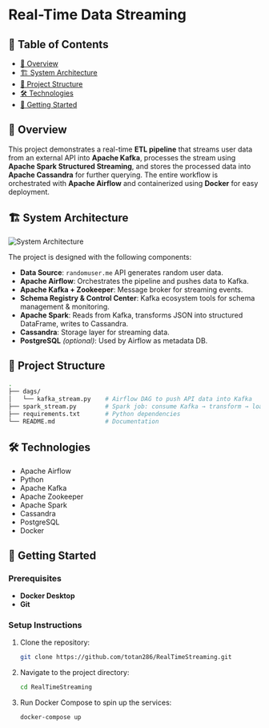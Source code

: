 # Real-Time Data Streaming

## 📑 Table of Contents

- [📖 Overview](#-overview)
- [🏗️ System Architecture](#️-system-architecture)
- [📂 Project Structure](#-project-structure)
- [🛠️ Technologies](#-technologies)
- [🚀 Getting Started](#-getting-started)


## 📖 Overview

This project demonstrates a real-time **ETL pipeline** that streams user data from an external API into **Apache Kafka**, processes the stream using **Apache Spark Structured Streaming**, and stores the processed data into **Apache Cassandra** for further querying. The entire workflow is orchestrated with **Apache Airflow** and containerized using **Docker** for easy deployment.


## 🏗️ System Architecture

![System Architecture](https://github.com/totan286/RealTimeStreaming/blob/main/System%20Architecture.png)

The project is designed with the following components:

- **Data Source**: `randomuser.me` API generates random user data.
- **Apache Airflow**: Orchestrates the pipeline and pushes data to Kafka.
- **Apache Kafka + Zookeeper**: Message broker for streaming events.
- **Schema Registry & Control Center**: Kafka ecosystem tools for schema management & monitoring.
- **Apache Spark**: Reads from Kafka, transforms JSON into structured DataFrame, writes to Cassandra.
- **Cassandra**: Storage layer for streaming data.
- **PostgreSQL** *(optional)*: Used by Airflow as metadata DB.


## 📂 Project Structure

```bash
.
├── dags/
│   └── kafka_stream.py    # Airflow DAG to push API data into Kafka
├── spark_stream.py        # Spark job: consume Kafka → transform → load Cassandra
├── requirements.txt       # Python dependencies
└── README.md              # Documentation
```

## 🛠️ Technologies

- Apache Airflow
- Python
- Apache Kafka
- Apache Zookeeper
- Apache Spark
- Cassandra
- PostgreSQL
- Docker

## 🚀 Getting Started
### Prerequisites

- **Docker Desktop**
- **Git** 

### Setup Instructions


1. Clone the repository:
    ```bash
    git clone https://github.com/totan286/RealTimeStreaming.git
    ```

2. Navigate to the project directory:
    ```bash
    cd RealTimeStreaming
    ```

3. Run Docker Compose to spin up the services:
    ```bash
    docker-compose up
    ```
